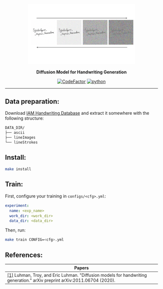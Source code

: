 <div align="center">

<img src="https://raw.githubusercontent.com/sleep3r/Diffusion-Handwriting-Generation.pytorch/main/pic.png" style="height: auto; width: 70%;">

<b>Diffusion Model for Handwriting Generation</b>

[![CodeFactor](https://www.codefactor.io/repository/github/sleep3r/Diffusion-Handwriting-Generation.pytorch/badge)](https://www.codefactor.io/repository/github/sleep3r/Diffusion-Handwriting-Generation.pytorch)
[![python](https://img.shields.io/badge/python_3.10-passing-success)](https://github.com/sleep3r/Diffusion-Handwriting-Generation.pytorch/badge.svg?branch=main&event=push)
</div>

----

## Data preparation:

Download [IAM Handwriting Database](https://fki.tic.heia-fr.ch/databases/iam-handwriting-database) and extract it
somewhere with the following structure:

```
DATA_DIR/
├── ascii
├── lineImages
└── lineStrokes
```

## Install:

```bash
make install
```

## Train:
First, configure your training in `configs/<cfg>.yml`:

```yml
experiment:
  name: <exp_name>
  work_dir: <work_dir>
  data_dir: <data_dir>
```

Then, run:

```bash
make train CONFIG=<cfg>.yml
```

## References:

|Papers|
|---|
| [[1]](https://arxiv.org/abs/2011.06704) Luhman, Troy, and Eric Luhman. "Diffusion models for handwriting generation." arXiv preprint arXiv:2011.06704 (2020). | 